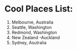 # Cool Places List:

1. Melbourne, Australia
2. Seattle, Washington
3. Redmond, Washington
4. New Zealand
   -Auckland
5. Sydney, Asutralia
